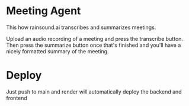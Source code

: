 # Meeting Agent
This how rainsound.ai transcribes and summarizes meetings. 

Upload an audio recording of a meeting and press the transcribe button. Then press the summarize button once that's finished and you'll have a nicely formatted summary of the meeting.


# Deploy 
Just push to main and render will automatically deploy the backend and frontend
